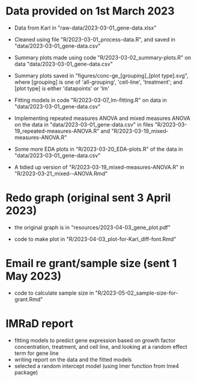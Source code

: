 # Data provided on 1st March 2023

-   Data from Karl in "raw-data/2023-03-01_gene-data.xlsx"

-   Cleaned using file "R/2023-03-01_process-data.R", and saved in "data/2023-03-01_gene-data.csv"

-   Summary plots made using code "R/2023-03-02_summary-plots.R" on data "data/2023-03-01_gene-data.csv"

-   Summary plots saved in "figures/conc-ge\_\[grouping\]\_\[plot type\].svg", where \[grouping\] is one of 'all-grouping', 'cell-line', 'treatment'; and \[plot type\] is either 'datapoints' or 'lm'

-   Fitting models in code "R/2023-03-07_lm-fitting.R" on data in "data/2023-03-01_gene-data.csv"

-   Implementing repeated measures ANOVA and mixed measures ANOVA on the data in "data/2023-03-01_gene-data.csv" in files "R/2023-03-19_repeated-measures-ANOVA.R" and "R/2023-03-19_mixed-measures-ANOVA.R"

-   Some more EDA plots in "R/2023-03-20_EDA-plots.R" of the data in "data/2023-03-01_gene-data.csv"

-   A tidied up version of "R/2023-03-19_mixed-measures-ANOVA.R" in "R/2023-03-21_mixed--ANOVA.Rmd"

# Redo graph (original sent 3 April 2023)

-   the original graph is in "resources/2023-04-03_gene_plot.pdf"

-   code to make plot in "R/2023-04-03_plot-for-Karl_diff-font.Rmd"

# Email re grant/sample size (sent 1 May 2023)

-   code to calculate sample size in "R/2023-05-02_sample-size-for-grant.Rmd"

# IMRaD report

-   fitting models to predict gene expression based on growth factor concentration, treatment, and cell line, and looking at a random effect term for gene line
-   writing report on the data and the fitted models
-   selected a random intercept model (using lmer function from lme4 package)

